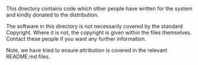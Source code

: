 This directory  contains code which  other people have written
for the system and kindly donated to the distribution.

The software  in  this  directory  is  not  necessarily covered by the
standard Copyright. Where it is not, the copyright is given within the
files  themselves.  Contact  these people  if  you  want  any  further
information.

Note, we have tried to ensure attribution is covered in the relevant README.md files.
